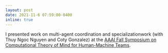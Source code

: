 ```yaml
---
layout: post
date: 2021-11-6 07:59:00-0400
inline: true
---
```


I presented work on multi-agent coordination and specializationwork (with Thuy Ngoc Nguyen and Coty Gonzalez) at the <a href="https://sites.google.com/view/tomforteams/">AAAI Fall Symposium on Computational Theory of Mind for Human-Machine Teams</a>.
